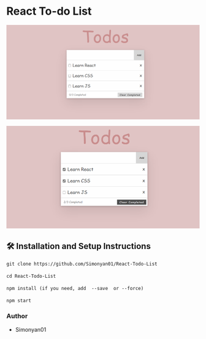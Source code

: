 # React To-do List

![To-do List](/public/Assets/Screenshot_4.png)

![To-do List](/public/Assets/Screenshot_5.png)

## 🛠 Installation and Setup Instructions

```
git clone https://github.com/Simonyan01/React-Todo-List

cd React-Todo-List

npm install (if you need, add  --save  or --force)

npm start
```
### Author

- <a style="text-decoration:none;cursor:pointer" href="https://github.com/Simonyan01">Simonyan01</a>
